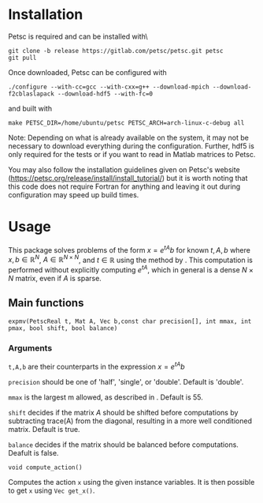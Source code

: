 # Installation #
Petsc is required and can be installed with\\

```
git clone -b release https://gitlab.com/petsc/petsc.git petsc  
git pull
```

Once downloaded, Petsc can be configured with

```
./configure --with-cc=gcc --with-cxx=g++ --download-mpich --download-f2cblaslapack --download-hdf5 --with-fc=0
```
and built with
```
make PETSC_DIR=/home/ubuntu/petsc PETSC_ARCH=arch-linux-c-debug all
```

Note: Depending on what is already available on the system, it may not be necessary to download everything during the configuration. Further, hdf5 is only required for the tests or if you want to read in Matlab matrices to Petsc.

You may also follow the installation guidelines given on Petsc's website (https://petsc.org/release/install/install_tutorial/) but it is worth noting that this code does not require Fortran for anything and leaving it out during configuration may speed up build times.

# Usage #
This package solves problems of the form $x=e^{tA}b$ for known $t,A,b$ where $x,b\in \mathbb{R}^N$, $A\in\mathbb{R}^{N\times N}$, and $t\in\mathbb{R}$ using the method by . This computation is performed without explicitly computing $e^{tA}$, which in general is a dense $N\times N$ matrix, even if $A$ is sparse.

## Main functions ##
```
expmv(PetscReal t, Mat A, Vec b,const char precision[], int mmax, int pmax, bool shift, bool balance)
```
### Arguments ###
```t,A,b``` are their counterparts in the expression $x=e^{tA}b$

```precision``` should be one of 'half', 'single', or 'double'. Default is 'double'.

```mmax``` is the largest m allowed, as described in . Default is 55.

```shift``` decides if the matrix $A$ should be shifted before computations by subtracting trace(A) from the diagonal, resulting in a more well conditioned matrix. Default is true.

```balance``` decides if the matrix should be balanced before computations. Deafult is false.

```
void compute_action()
```

Computes the action ```x``` using the given instance variables. It is then possible to get ```x``` using ```Vec get_x()```.
